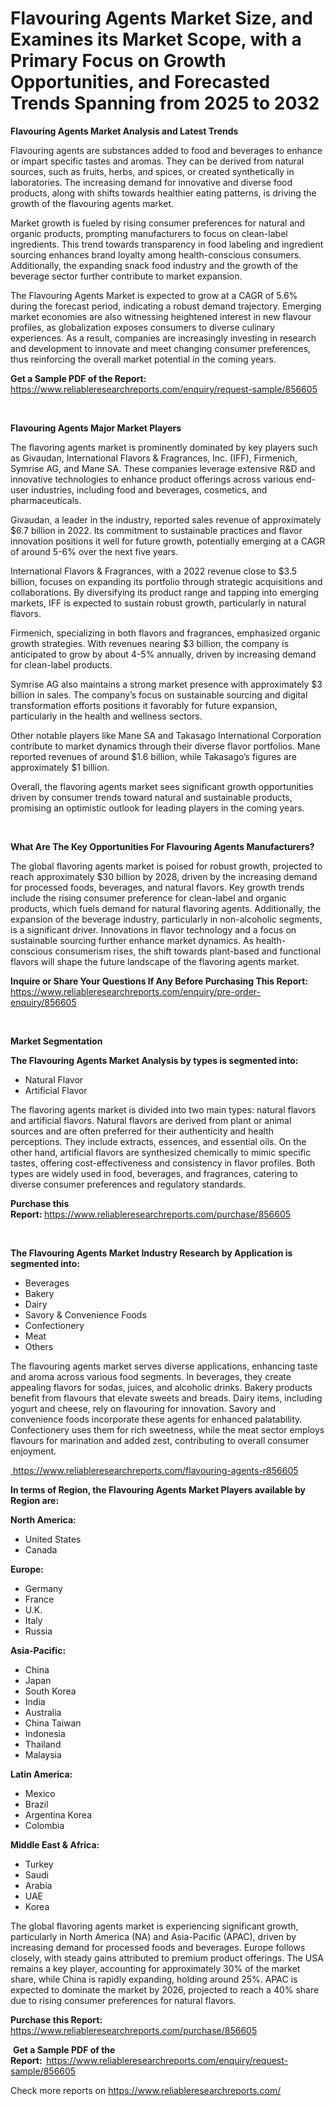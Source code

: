 <p><h1>Flavouring Agents Market Size, and Examines its Market Scope, with a Primary Focus on Growth Opportunities, and Forecasted Trends Spanning from 2025 to 2032</h1></p><p><strong>Flavouring Agents Market Analysis and Latest Trends</strong></p>
<p><p>Flavouring agents are substances added to food and beverages to enhance or impart specific tastes and aromas. They can be derived from natural sources, such as fruits, herbs, and spices, or created synthetically in laboratories. The increasing demand for innovative and diverse food products, along with shifts towards healthier eating patterns, is driving the growth of the flavouring agents market.</p><p>Market growth is fueled by rising consumer preferences for natural and organic products, prompting manufacturers to focus on clean-label ingredients. This trend towards transparency in food labeling and ingredient sourcing enhances brand loyalty among health-conscious consumers. Additionally, the expanding snack food industry and the growth of the beverage sector further contribute to market expansion.</p><p>The Flavouring Agents Market is expected to grow at a CAGR of 5.6% during the forecast period, indicating a robust demand trajectory. Emerging market economies are also witnessing heightened interest in new flavour profiles, as globalization exposes consumers to diverse culinary experiences. As a result, companies are increasingly investing in research and development to innovate and meet changing consumer preferences, thus reinforcing the overall market potential in the coming years.</p></p>
<p><strong>Get a Sample PDF of the Report:&nbsp;</strong> <a href="https://www.reliableresearchreports.com/enquiry/request-sample/856605?utm_campaign=3012&utm_medium=2&utm_source=Github&utm_content=ia&utm_term=31032025&utm_id=flavouring-agents">https://www.reliableresearchreports.com/enquiry/request-sample/856605</a></p>
<p>&nbsp;</p>
<p><strong>Flavouring Agents Major Market Players</strong></p>
<p><p>The flavoring agents market is prominently dominated by key players such as Givaudan, International Flavors & Fragrances, Inc. (IFF), Firmenich, Symrise AG, and Mane SA. These companies leverage extensive R&D and innovative technologies to enhance product offerings across various end-user industries, including food and beverages, cosmetics, and pharmaceuticals.</p><p>Givaudan, a leader in the industry, reported sales revenue of approximately $6.7 billion in 2022. Its commitment to sustainable practices and flavor innovation positions it well for future growth, potentially emerging at a CAGR of around 5-6% over the next five years.</p><p>International Flavors & Fragrances, with a 2022 revenue close to $3.5 billion, focuses on expanding its portfolio through strategic acquisitions and collaborations. By diversifying its product range and tapping into emerging markets, IFF is expected to sustain robust growth, particularly in natural flavors.</p><p>Firmenich, specializing in both flavors and fragrances, emphasized organic growth strategies. With revenues nearing $3 billion, the company is anticipated to grow by about 4-5% annually, driven by increasing demand for clean-label products.</p><p>Symrise AG also maintains a strong market presence with approximately $3 billion in sales. The company’s focus on sustainable sourcing and digital transformation efforts positions it favorably for future expansion, particularly in the health and wellness sectors.</p><p>Other notable players like Mane SA and Takasago International Corporation contribute to market dynamics through their diverse flavor portfolios. Mane reported revenues of around $1.6 billion, while Takasago’s figures are approximately $1 billion.</p><p>Overall, the flavoring agents market sees significant growth opportunities driven by consumer trends toward natural and sustainable products, promising an optimistic outlook for leading players in the coming years.</p></p>
<p>&nbsp;</p>
<p><strong>What Are The Key Opportunities For Flavouring Agents Manufacturers?</strong></p>
<p><p>The global flavoring agents market is poised for robust growth, projected to reach approximately $30 billion by 2028, driven by the increasing demand for processed foods, beverages, and natural flavors. Key growth trends include the rising consumer preference for clean-label and organic products, which fuels demand for natural flavoring agents. Additionally, the expansion of the beverage industry, particularly in non-alcoholic segments, is a significant driver. Innovations in flavor technology and a focus on sustainable sourcing further enhance market dynamics. As health-conscious consumerism rises, the shift towards plant-based and functional flavors will shape the future landscape of the flavoring agents market.</p></p>
<p><strong>Inquire or Share Your Questions If Any Before Purchasing This Report:</strong> <a href="https://www.reliableresearchreports.com/enquiry/pre-order-enquiry/856605?utm_campaign=3012&utm_medium=2&utm_source=Github&utm_content=ia&utm_term=31032025&utm_id=flavouring-agents">https://www.reliableresearchreports.com/enquiry/pre-order-enquiry/856605</a></p>
<p>&nbsp;</p>
<p><strong>Market Segmentation</strong></p>
<p><strong>The Flavouring Agents Market Analysis by types is segmented into:</strong></p>
<p><ul><li>Natural Flavor</li><li>Artificial Flavor</li></ul></p>
<p><p>The flavoring agents market is divided into two main types: natural flavors and artificial flavors. Natural flavors are derived from plant or animal sources and are often preferred for their authenticity and health perceptions. They include extracts, essences, and essential oils. On the other hand, artificial flavors are synthesized chemically to mimic specific tastes, offering cost-effectiveness and consistency in flavor profiles. Both types are widely used in food, beverages, and fragrances, catering to diverse consumer preferences and regulatory standards.</p></p>
<p><strong>Purchase this Report:&nbsp;</strong><a href="https://www.reliableresearchreports.com/purchase/856605?utm_campaign=3012&utm_medium=2&utm_source=Github&utm_content=ia&utm_term=31032025&utm_id=flavouring-agents">https://www.reliableresearchreports.com/purchase/856605</a></p>
<p>&nbsp;</p>
<p><strong>The Flavouring Agents Market Industry Research by Application is segmented into:</strong></p>
<p><ul><li>Beverages</li><li>Bakery</li><li>Dairy</li><li>Savory & Convenience Foods</li><li>Confectionery</li><li>Meat</li><li>Others</li></ul></p>
<p><p>The flavouring agents market serves diverse applications, enhancing taste and aroma across various food segments. In beverages, they create appealing flavors for sodas, juices, and alcoholic drinks. Bakery products benefit from flavours that elevate sweets and breads. Dairy items, including yogurt and cheese, rely on flavouring for innovation. Savory and convenience foods incorporate these agents for enhanced palatability. Confectionery uses them for rich sweetness, while the meat sector employs flavours for marination and added zest, contributing to overall consumer enjoyment.</p></p>
<p><a href="https://www.reliableresearchreports.com/flavouring-agents-r856605?utm_campaign=3012&utm_medium=2&utm_source=Github&utm_content=ia&utm_term=31032025&utm_id=flavouring-agents">&nbsp;https://www.reliableresearchreports.com/flavouring-agents-r856605</a></p>
<p><strong>In terms of Region, the Flavouring Agents Market Players available by Region are:</strong></p>
<p>
    <p> <strong> North America: </strong>
        <ul>
            <li>United States</li>
            <li>Canada</li>
        </ul>
        </p> 
    <p> <strong> Europe: </strong>
        <ul>
            <li>Germany</li>
            <li>France</li>
            <li>U.K.</li>
            <li>Italy</li>
            <li>Russia</li>
        </ul>
        </p> 
    <p> <strong> Asia-Pacific: </strong>
        <ul>
            <li>China</li>
            <li>Japan</li>
            <li>South Korea</li>
            <li>India</li>
            <li>Australia</li>
            <li>China Taiwan</li>
            <li>Indonesia</li>
            <li>Thailand</li>
            <li>Malaysia</li>
        </ul>
        </p> 
    <p> <strong> Latin America: </strong>
        <ul>
            <li>Mexico</li>
            <li>Brazil</li>
            <li>Argentina Korea</li>
            <li>Colombia</li>
        </ul>
        </p> 
    <p> <strong> Middle East & Africa: </strong>
        <ul>
            <li>Turkey</li>
            <li>Saudi</li>
            <li>Arabia</li>
            <li>UAE</li>
            <li>Korea</li>
        </ul>
    </p>
    </p>
<p><p>The global flavoring agents market is experiencing significant growth, particularly in North America (NA) and Asia-Pacific (APAC), driven by increasing demand for processed foods and beverages. Europe follows closely, with steady gains attributed to premium product offerings. The USA remains a key player, accounting for approximately 30% of the market share, while China is rapidly expanding, holding around 25%. APAC is expected to dominate the market by 2026, projected to reach a 40% share due to rising consumer preferences for natural flavors.</p></p>
<p><strong>Purchase this Report: </strong><a href="https://www.reliableresearchreports.com/purchase/856605?utm_campaign=3012&utm_medium=2&utm_source=Github&utm_content=ia&utm_term=31032025&utm_id=flavouring-agents">https://www.reliableresearchreports.com/purchase/856605</a></p>
<p>&nbsp;<strong>Get a Sample PDF of the Report:&nbsp;&nbsp;</strong><a href="https://www.reliableresearchreports.com/enquiry/request-sample/856605?utm_campaign=3012&utm_medium=2&utm_source=Github&utm_content=ia&utm_term=31032025&utm_id=flavouring-agents">https://www.reliableresearchreports.com/enquiry/request-sample/856605</a></p>
<p><strong></strong></p>
<p>Check more reports on <a href="https://www.reliableresearchreports.com/?utm_campaign=3012&utm_medium=2&utm_source=Github&utm_content=ia&utm_term=31032025&utm_id=flavouring-agents">https://www.reliableresearchreports.com/</a></p>